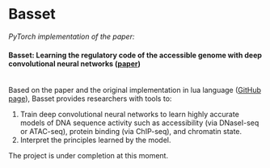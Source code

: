 # Basset
_PyTorch implementation of the paper:_
#### Basset: Learning the regulatory code of the accessible genome with deep convolutional neural networks ([paper](https://genome.cshlp.org/content/early/2016/05/03/gr.200535.115.abstract))<br><br>


Based on the paper and the original implementation in lua language ([GitHub page](https://github.com/ljljolinq1010/Basset)), Basset provides researchers with tools to:

1. Train deep convolutional neural networks to learn highly accurate models of DNA sequence activity such as accessibility (via DNaseI-seq or ATAC-seq), protein binding (via ChIP-seq), and chromatin state.
2. Interpret the principles learned by the model.

The project is under completion at this moment.
